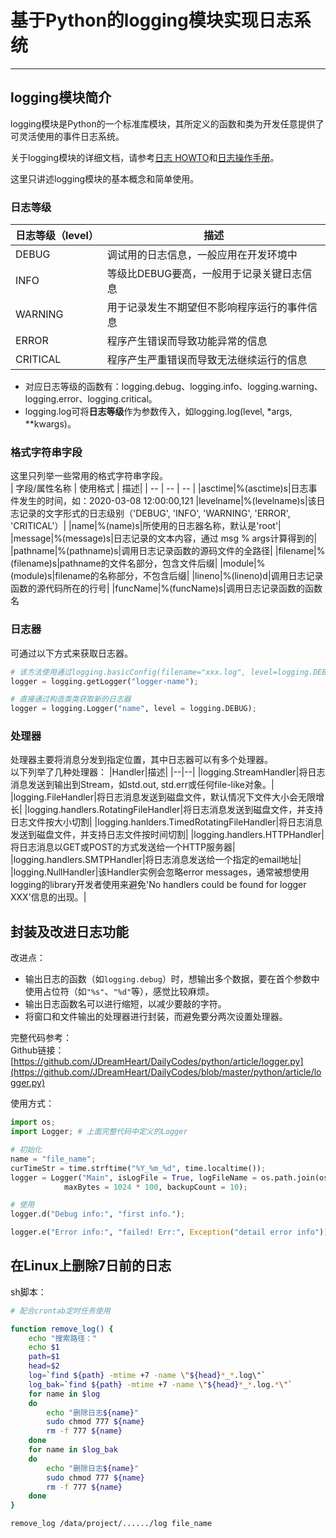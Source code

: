 # 基于Python的logging模块实现日志系统

----

## logging模块简介
logging模块是Python的一个标准库模块，其所定义的函数和类为开发任意提供了可灵活使用的事件日志系统。  

关于logging模块的详细文档，请参考[日志 HOWTO](https://docs.python.org/zh-cn/3/howto/logging.html)和[日志操作手册](https://docs.python.org/zh-cn/3/howto/logging-cookbook.html)。  

这里只讲述logging模块的基本概念和简单使用。  

### 日志等级
| 日志等级（level） | 描述 |
| -- | -- |
| DEBUG | 调试用的日志信息，一般应用在开发环境中 |
| INFO | 等级比DEBUG要高，一般用于记录关键日志信息 |
| WARNING | 用于记录发生不期望但不影响程序运行的事件信息 |
| ERROR | 程序产生错误而导致功能异常的信息 |
| CRITICAL | 程序产生严重错误而导致无法继续运行的信息 |

  * 对应日志等级的函数有：logging.debug、logging.info、logging.warning、logging.error、logging.critical。
  * logging.log可将**日志等级**作为参数传入，如logging.log(level, *args, **kwargs)。

### 格式字符串字段
这里只列举一些常用的格式字符串字段。  
| 字段/属性名称 | 使用格式 | 描述|
| -- | -- | -- |
|asctime|%(asctime)s|日志事件发生的时间，如：2020-03-08 12:00:00,121
|levelname|%(levelname)s|该日志记录的文字形式的日志级别（'DEBUG', 'INFO', 'WARNING', 'ERROR', 'CRITICAL'）|
|name|%(name)s|所使用的日志器名称，默认是'root'|
|message|%(message)s|日志记录的文本内容，通过 msg % args计算得到的|
|pathname|%(pathname)s|调用日志记录函数的源码文件的全路径|
|filename|%(filename)s|pathname的文件名部分，包含文件后缀|
|module|%(module)s|filename的名称部分，不包含后缀|
|lineno|%(lineno)d|调用日志记录函数的源代码所在的行号|
|funcName|%(funcName)s|调用日志记录函数的函数名

### 日志器
可通过以下方式来获取日志器。  
```py
# 该方法使用通过logging.basicConfig(filename="xxx.log", level=logging.DEBUG, format="%(asctime)s - %(pathname)s[line:%(lineno)d] - %(levelname)s: %(message)s")设置的配置来创建日志器
logger = logging.getLogger("logger-name");

# 直接通过构造类类获取新的日志器
logger = logging.Logger("name", level = logging.DEBUG);
```

### 处理器
处理器主要将消息分发到指定位置，其中日志器可以有多个处理器。  
以下列举了几种处理器：
|Handler|描述|
|--|--|
|logging.StreamHandler|将日志消息发送到输出到Stream，如std.out, std.err或任何file-like对象。|
|logging.FileHandler|将日志消息发送到磁盘文件，默认情况下文件大小会无限增长|
|logging.handlers.RotatingFileHandler|将日志消息发送到磁盘文件，并支持日志文件按大小切割|
|logging.hanlders.TimedRotatingFileHandler|将日志消息发送到磁盘文件，并支持日志文件按时间切割|
|logging.handlers.HTTPHandler|将日志消息以GET或POST的方式发送给一个HTTP服务器|
|logging.handlers.SMTPHandler|将日志消息发送给一个指定的email地址|
|logging.NullHandler|该Handler实例会忽略error messages，通常被想使用logging的library开发者使用来避免'No handlers could be found for logger XXX'信息的出现。|


## 封装及改进日志功能
改进点：
  * 输出日志的函数（如`logging.debug`）时，想输出多个数据，要在首个参数中使用占位符（如`"%s"`、`"%d"`等），感觉比较麻烦。
  * 输出日志函数名可以进行缩短，以减少要敲的字符。
  * 将窗口和文件输出的处理器进行封装，而避免要分两次设置处理器。

完整代码参考：  
Github链接：[https://github.com/JDreamHeart/DailyCodes/python/article/logger.py](https://github.com/JDreamHeart/DailyCodes/blob/master/python/article/logger.py)  

使用方式：  
```py
import os;
import Logger; # 上面完整代码中定义的Logger

# 初始化
name = "file_name";
curTimeStr = time.strftime("%Y_%m_%d", time.localtime());
logger = Logger("Main", isLogFile = True, logFileName = os.path.join(os.getcwd(), "log", name+("_%s.log"%curTimeStr)),
            maxBytes = 1024 * 100, backupCount = 10);

# 使用
logger.d("Debug info:", "first info.");

logger.e("Error info:", "failed! Err:", Exception("detail error info"));
```


## 在Linux上删除7日前的日志
sh脚本：  
```sh
# 配合crontab定时任务使用

function remove_log() {
    echo "搜索路径："
    echo $1
    path=$1
    head=$2
    log=`find ${path} -mtime +7 -name \"${head}*_*.log\"`
    log_bak=`find ${path} -mtime +7 -name \"${head}*_*.log.*\"`
    for name in $log
    do
        echo "删除日志${name}"
        sudo chmod 777 ${name}
        rm -f 777 ${name}
    done
    for name in $log_bak
    do
        echo "删除日志${name}"
        sudo chmod 777 ${name}
        rm -f 777 ${name}
    done
}

remove_log /data/project/....../log file_name
```
